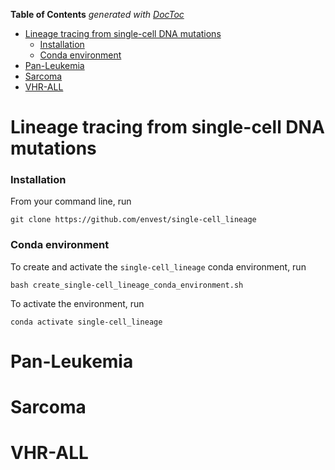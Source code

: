 <!-- START doctoc generated TOC please keep comment here to allow auto update -->
<!-- DON'T EDIT THIS SECTION, INSTEAD RE-RUN doctoc TO UPDATE -->
**Table of Contents**  *generated with [DocToc](https://github.com/thlorenz/doctoc)*

- [Lineage tracing from single-cell DNA mutations](#lineage-tracing-from-single-cell-dna-mutations)
    - [Installation](#installation)
    - [Conda environment](#conda-environment)
- [Pan-Leukemia](#pan-leukemia)
- [Sarcoma](#sarcoma)
- [VHR-ALL](#vhr-all)

<!-- END doctoc generated TOC please keep comment here to allow auto update -->

# Lineage tracing from single-cell DNA mutations

### Installation
From your command line, run

```
git clone https://github.com/envest/single-cell_lineage
```

### Conda environment

To create and activate the `single-cell_lineage` conda environment, run

```
bash create_single-cell_lineage_conda_environment.sh
```

To activate the environment, run

```
conda activate single-cell_lineage
```

# Pan-Leukemia

# Sarcoma

# VHR-ALL

